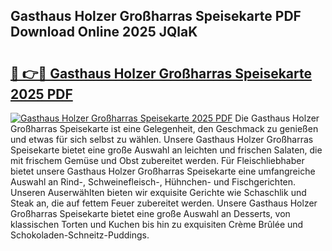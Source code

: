 ## Gasthaus Holzer Großharras Speisekarte PDF Download Online 2025 JQlaK

# <h2><a href="http://gc7qqr.nevu.top/?p=Gasthaus+Holzer+Gro%c3%9fharras+Speisekarte">🔗 👉🔴 Gasthaus Holzer Großharras Speisekarte 2025 PDF</a></h2>

[![Gasthaus Holzer Großharras Speisekarte 2025 PDF](https://i.imgur.com/dBaPXMq.png)](http://gc7qqr.nevu.top/?p=Gasthaus+Holzer+Gro%c3%9fharras+Speisekarte)
Die Gasthaus Holzer Großharras Speisekarte ist eine Gelegenheit, den Geschmack zu genießen und etwas für sich selbst zu wählen. Unsere Gasthaus Holzer Großharras Speisekarte bietet eine große Auswahl an leichten und frischen Salaten, die mit frischem Gemüse und Obst zubereitet werden. Für Fleischliebhaber bietet unsere Gasthaus Holzer Großharras Speisekarte eine umfangreiche Auswahl an Rind-, Schweinefleisch-, Hühnchen- und Fischgerichten. Unseren Auserwählten bieten wir exquisite Gerichte wie Schaschlik und Steak an, die auf fettem Feuer zubereitet werden. Unsere Gasthaus Holzer Großharras Speisekarte bietet eine große Auswahl an Desserts, von klassischen Torten und Kuchen bis hin zu exquisiten Crème Brûlée und Schokoladen-Schneitz-Puddings.

